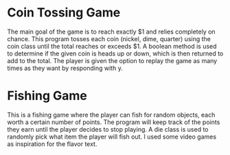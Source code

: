 # Coin Tossing Game 
The main goal of the game is to reach exactly $1 and relies completely on chance. This program tosses each coin (nickel, dime, quarter) using the coin class until the total reaches or exceeds $1. A boolean method is used to determine if the given coin is heads up or down, which is then returned to add to the total. The player is given the option to replay the game as many times as they want by responding with y. 
# Fishing Game
This is a fishing game where the player can fish for random objects, each worth a certain number of points. The program will keep track of the points they earn until the player decides to stop playing. A die class is used to randomly pick what item the player will fish out. I used some video games as inspiration for the flavor text. 
